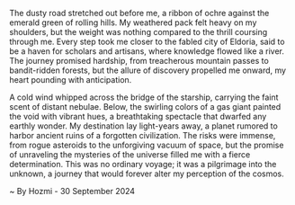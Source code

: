 
The dusty road stretched out before me, a ribbon of ochre against the emerald green of rolling hills. My weathered pack felt heavy on my shoulders, but the weight was nothing compared to the thrill coursing through me. Every step took me closer to the fabled city of Eldoria, said to be a haven for scholars and artisans, where knowledge flowed like a river. The journey promised hardship, from treacherous mountain passes to bandit-ridden forests, but the allure of discovery propelled me onward, my heart pounding with anticipation.

A cold wind whipped across the bridge of the starship, carrying the faint scent of distant nebulae. Below, the swirling colors of a gas giant painted the void with vibrant hues, a breathtaking spectacle that dwarfed any earthly wonder. My destination lay light-years away, a planet rumored to harbor ancient ruins of a forgotten civilization. The risks were immense, from rogue asteroids to the unforgiving vacuum of space, but the promise of unraveling the mysteries of the universe filled me with a fierce determination. This was no ordinary voyage; it was a pilgrimage into the unknown, a journey that would forever alter my perception of the cosmos. 

~ By Hozmi - 30 September 2024
